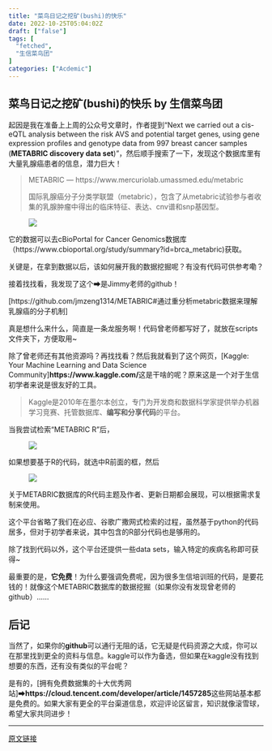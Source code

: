```yaml
---
title: "菜鸟日记之挖矿(bushi)的快乐"
date: 2022-10-25T05:04:02Z
draft: ["false"]
tags: [
  "fetched",
  "生信菜鸟团"
]
categories: ["Acdemic"]
---
```

菜鸟日记之挖矿(bushi)的快乐 by 生信菜鸟团
------
<div><section data-tool="mdnice编辑器" data-website="https://www.mdnice.com"><p data-tool="mdnice编辑器">起因是我在准备上上周的公众号文章时，作者提到“Next we carried out a cis-eQTL analysis between the risk AVS and potential target genes, using gene expression proﬁles and genotype data from 997 breast cancer samples (<strong>METABRIC discovery data set</strong>)”，然后顺手搜索了一下，发现这个数据库里有大量乳腺癌患者的信息，潜力巨大！</p><blockquote data-tool="mdnice编辑器"><p>METABRIC — https://www.mercuriolab.umassmed.edu/metabric</p><p>国际乳腺癌分子分类学联盟（metabric），包含了从metabric试验参与者收集的乳腺肿瘤中得出的临床特征、表达、cnv谱和snp基因型。</p></blockquote><figure data-tool="mdnice编辑器"><img data-ratio="0.480370774263904" data-src="https://mmbiz.qpic.cn/mmbiz_png/iaRJcrq2LosicEB3jFicfDkicSZzOaTs7jcgHS9kD60tPTRkKOEc0kEPeGlChr5tnqvfe2YbjcKJ4UbnH5NXA2Trfg/640?wx_fmt=png" data-type="png" data-w="1834" src="https://mmbiz.qpic.cn/mmbiz_png/iaRJcrq2LosicEB3jFicfDkicSZzOaTs7jcgHS9kD60tPTRkKOEc0kEPeGlChr5tnqvfe2YbjcKJ4UbnH5NXA2Trfg/640?wx_fmt=png"></figure><p data-tool="mdnice编辑器">它的数据可以去cBioPortal for Cancer Genomics数据库 （https://www.cbioportal.org/study/summary?id=brca_metabric)获取。</p><p data-tool="mdnice编辑器">关键是，在拿到数据以后，该如何展开我的数据挖掘呢？有没有代码可供参考嘞？</p><p data-tool="mdnice编辑器">接着找找看，我发现了这个➡是Jimmy老师的github！</p><p data-tool="mdnice编辑器">[https://github.com/jmzeng1314/METABRIC#通过重分析metabric数据来理解乳腺癌的分子机制]</p><p data-tool="mdnice编辑器">真是想什么来什么，简直是一条龙服务啊！代码曾老师都写好了，就放在scripts文件夹下，方便取用~</p><p data-tool="mdnice编辑器">除了曾老师还有其他资源吗？再找找看？然后我就看到了这个网页，[Kaggle: Your Machine Learning and Data Science Community]<strong>https://www.kaggle.com/</strong>这是干啥的呢？原来这是一个对于生信初学者来说是很友好的工具。</p><blockquote data-tool="mdnice编辑器"><p>Kaggle是2010年在墨尔本创立，专门为开发商和数据科学家提供举办机器学习竞赛、托管数据库、<strong>编写和分享代码</strong>的平台。</p></blockquote><p data-tool="mdnice编辑器">当我尝试检索“METABRIC R”后，</p><figure data-tool="mdnice编辑器"><img data-ratio="1.635933806146572" data-src="https://mmbiz.qpic.cn/mmbiz_png/iaRJcrq2LosicEB3jFicfDkicSZzOaTs7jcgIsMpx23sFHnzZlX7dnCBibLWnB8Y5JadBQvktYicgPqEFjgddichjUicNw/640?wx_fmt=png" data-type="png" data-w="423" src="https://mmbiz.qpic.cn/mmbiz_png/iaRJcrq2LosicEB3jFicfDkicSZzOaTs7jcgIsMpx23sFHnzZlX7dnCBibLWnB8Y5JadBQvktYicgPqEFjgddichjUicNw/640?wx_fmt=png"></figure><p data-tool="mdnice编辑器">如果想要基于R的代码，就选中R前面的框，然后</p><figure data-tool="mdnice编辑器"><img data-ratio="0.6530612244897959" data-src="https://mmbiz.qpic.cn/mmbiz_png/iaRJcrq2LosicEB3jFicfDkicSZzOaTs7jcgSe5IsF4seCfXuSlsdoDhZQT5NG6zj3G00rDVE8n1szEJ1p0fePnUMw/640?wx_fmt=png" data-type="png" data-w="1029" src="https://mmbiz.qpic.cn/mmbiz_png/iaRJcrq2LosicEB3jFicfDkicSZzOaTs7jcgSe5IsF4seCfXuSlsdoDhZQT5NG6zj3G00rDVE8n1szEJ1p0fePnUMw/640?wx_fmt=png"></figure><p data-tool="mdnice编辑器">关于METABRIC数据库的R代码主题及作者、更新日期都会展现，可以根据需求复制来使用。</p><p data-tool="mdnice编辑器">这个平台省略了我们在必应、谷歌广撒网式检索的过程，虽然基于python的代码居多，但对于初学者来说，其中包含的R部分代码也是够用的。</p><p data-tool="mdnice编辑器">除了找到代码以外，这个平台还提供一些data sets，输入特定的疾病名称即可获得~<br></p><p data-tool="mdnice编辑器">最重要的是，<strong>它免费</strong>！为什么要强调免费呢，因为很多生信培训班的代码，是要花钱的！就像这个METABRIC数据库的数据挖掘（如果你没有发现曾老师的github）……</p><h2 data-tool="mdnice编辑器"><span></span>后记</h2><span></span></section><section data-tool="mdnice编辑器" data-website="https://www.mdnice.com"><p data-tool="mdnice编辑器">当然了，如果你的<strong>github</strong>可以通行无阻的话，它无疑是代码资源之大成，你可以在那里找到更全的资料与信息。<span>kaggle可以作为备选，但</span>如果在kaggle没有找到想要的东西，还有没有类似的平台呢？</p><p data-tool="mdnice编辑器">是有的，[拥有免费数据集的十大优秀网站]➡<strong>https://cloud.tencent.com/developer/article/1457285</strong>这些网站基本都是免费的。如果大家有更全的平台渠道信息，欢迎评论区留言，知识就像滚雪球，希望大家共同进步！</p></section><p><mp-style-type data-value="3"></mp-style-type></p></div>  
<hr>
<a href="https://mp.weixin.qq.com/s/tT5TjxxfJ7Bw6xSf2A-VCA",target="_blank" rel="noopener noreferrer">原文链接</a>
